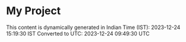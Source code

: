 # My Project

This content is dynamically generated in Indian Time (IST): 2023-12-24 15:19:30 IST
Converted to UTC: 2023-12-24 09:49:30 UTC
